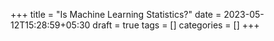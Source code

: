 +++
title = "Is Machine Learning Statistics?"
date = 2023-05-12T15:28:59+05:30
draft = true
tags = []
categories = []
+++